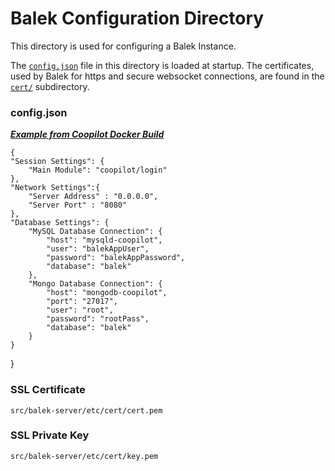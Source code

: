 # Balek Configuration Directory
This directory is used for configuring a Balek Instance.

The [`config.json`](config.json) file in this directory is
loaded at startup. The certificates, used by Balek for https 
and secure websocket connections, are found in the [`cert/`](cert/README.md) subdirectory.

### config.json

**_[Example from Coopilot Docker Build](../../../builds/coopilot/conf/config.json)_**

    {
	"Session Settings": {
		"Main Module": "coopilot/login"
	},
	"Network Settings":{
		"Server Address" : "0.0.0.0",
		"Server Port" : "8080"
	},
	"Database Settings": {
		"MySQL Database Connection": {
			"host": "mysqld-coopilot",
			"user": "balekAppUser",
			"password": "balekAppPassword",
			"database": "balek"
		},
		"Mongo Database Connection": {
			"host": "mongodb-coopilot",
			"port": "27017",
			"user": "root",
			"password": "rootPass",
			"database": "balek"
		}
	}
}


### SSL Certificate
`src/balek-server/etc/cert/cert.pem`

### SSL Private Key
`src/balek-server/etc/cert/key.pem`
